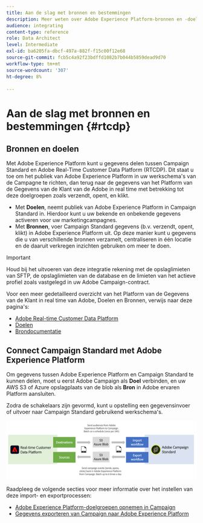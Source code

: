 ```yaml
---
title: Aan de slag met bronnen en bestemmingen
description: Meer weten over Adobe Experience Platform-bronnen en -doelen?
audience: integrating
content-type: reference
role: Data Architect
level: Intermediate
exl-id: ba6205fa-dbcf-497a-882f-f15c00f12e68
source-git-commit: fcb5c4a92f23bdffd1082b7b044b5859dead9d70
workflow-type: tm+mt
source-wordcount: '307'
ht-degree: 8%

---
```


# Aan de slag met bronnen en bestemmingen {#rtcdp}

## Bronnen en doelen

Met Adobe Experience Platform kunt u gegevens delen tussen Campaign Standard en Adobe Real-Time Customer Data Platform (RTCDP). Dit staat u toe om het publiek van Adobe Experience Platform in uw werkschema&#39;s van de Campagne te richten, dan terug naar de gegevens van het Platform van de Gegevens van de Klant van de Adobe in real time met betrekking tot deze doelgroepen zoals verzendt, opent, en klikt.

* Met **Doelen**, neemt publiek van Adobe Experience Platform in Campaign Standard in. Hierdoor kunt u uw bekende en onbekende gegevens activeren voor uw marketingcampagnes.
* Met **Bronnen**, voer Campaign Standard gegevens (b.v. verzendt, opent, klikt) in Adobe Experience Platform uit. Op deze manier kunt u gegevens die u van verschillende bronnen verzamelt, centraliseren in één locatie en de daaruit verkregen inzichten gebruiken om meer te doen.


>[!IMPORTANT]
>
>Houd bij het uitvoeren van deze integratie rekening met de opslaglimieten van SFTP, de opslaglimieten van de database en de limieten van het actieve profiel zoals vastgelegd in uw Adobe Campaign-contract.

Voor een meer gedetailleerd overzicht van het Platform van de Gegevens van de Klant in real time van Adobe, Doelen en Bronnen, verwijs naar deze pagina&#39;s:

* [Adobe Real-time Customer Data Platform](https://experienceleague.adobe.com/docs/experience-platform/rtcdp/overview.html)
* [Doelen](https://experienceleague.adobe.com/docs/experience-platform/destinations/home.html)
* [Brondocumentatie](https://experienceleague.adobe.com/docs/experience-platform/sources/home.html)

## Connect Campaign Standard met Adobe Experience Platform

Om gegevens tussen Adobe Experience Platform en Campaign Standard te kunnen delen, moet u eerst Adobe Campaign als **Doel** verbinden, en uw AWS S3 of Azure opslagplaats van de blob als **Bron** in Adobe ervaren Platform aansluiten.

Zodra de schakelaars zijn gevormd, kunt u opstelling een gegevensinvoer of uitvoer naar Campaign Standard gebruikend werkschema&#39;s.

![](assets/rtcdp-schema.png)

Raadpleeg de volgende secties voor meer informatie over het instellen van deze import- en exportprocessen:

* [Adobe Experience Platform-doelgroepen opnemen in Campaign](../../integrating/using/ingest-aep-data.md)
* [Gegevens exporteren van Campaign naar Adobe Experience Platform](../../integrating/using/export-campaign-data.md)
